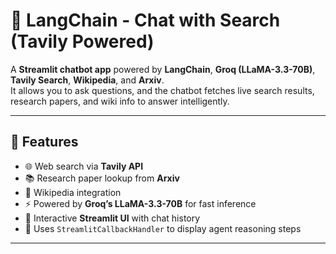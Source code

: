 # 🔎 LangChain - Chat with Search (Tavily Powered)

A **Streamlit chatbot app** powered by **LangChain**, **Groq (LLaMA-3.3-70B)**, **Tavily Search**, **Wikipedia**, and **Arxiv**.  
It allows you to ask questions, and the chatbot fetches live search results, research papers, and wiki info to answer intelligently.

---

## 🚀 Features
- 🌐 Web search via **Tavily API**
- 📚 Research paper lookup from **Arxiv**
- 📖 Wikipedia integration
- ⚡ Powered by **Groq’s LLaMA-3.3-70B** for fast inference
- 🎨 Interactive **Streamlit UI** with chat history
- 🧠 Uses `StreamlitCallbackHandler` to display agent reasoning steps

---
